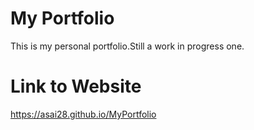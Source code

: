 # My Portfolio

This is my personal portfolio.Still a work in progress one.

# Link to Website

https://asai28.github.io/MyPortfolio
